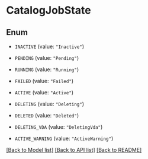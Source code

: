 # CatalogJobState

## Enum


* `INACTIVE` (value: `"Inactive"`)

* `PENDING` (value: `"Pending"`)

* `RUNNING` (value: `"Running"`)

* `FAILED` (value: `"Failed"`)

* `ACTIVE` (value: `"Active"`)

* `DELETING` (value: `"Deleting"`)

* `DELETED` (value: `"Deleted"`)

* `DELETING_VDA` (value: `"DeletingVda"`)

* `ACTIVE_WARNING` (value: `"ActiveWarning"`)


[[Back to Model list]](../README.md#documentation-for-models) [[Back to API list]](../README.md#documentation-for-api-endpoints) [[Back to README]](../README.md)


